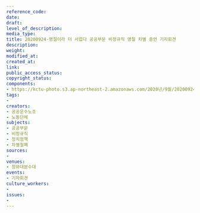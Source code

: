 ```yaml
---
reference_code: 
date: 
draft: 
level_of_description: 
media_type: 
title: 20200924-명절이라 더 서럽다 공공부문 비정규직 명절 차별 증언 기자회견
description: 
weight: 
modified_at: 
created_at: 
link: 
public_access_status: 
copyright_status: 
components:
- https://kctu-photo.s3.ap-northeast-2.amazonaws.com/2020년/9월/20200924-명절이라+더+서럽다+공공부문+비정규직+명절+차별+증언+기자회견/_PIG5673.jpg
tags:
- 
creators:
- 공공운수노조
- 노동단체
subjects:
- 공공부문
- 비정규직
- 정치정책
- 차별철폐
sources:
- 
venues:
- 청와대분수대
events:
- 기자회견
culture_workers:
- 
issues:
- 
---
```

